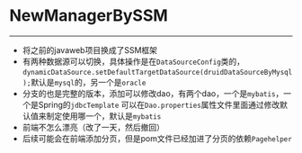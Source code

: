 # NewManagerBySSM
---
*  将之前的javaweb项目换成了SSM框架 
* 有两种数据源可以切换，具体操作是在`DataSourceConfig`类的，
  `dynamicDataSource.setDefaultTargetDataSource(druidDataSourceByMysql);`默认是`mysql`的，另一个是`oracle`
* 分支的也是完整的版本，添加可以修改dao，有两个dao，一个是`mybatis`，一个是Spring的`jdbcTemplate`
  可以在`Dao.properties`属性文件里面通过修改默认值来制定使用哪一个，默认是`mybatis`
* 前端不怎么漂亮（改了一天，然后撤回）
* 后续可能会在前端添加分页，但是pom文件已经加进了分页的依赖`Pagehelper`
